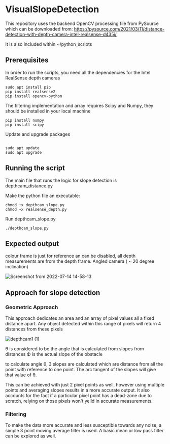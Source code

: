# VisualSlopeDetection

This repository uses the backend OpenCV processing file from PySource which can be downloaded from: https://pysource.com/2021/03/11/distance-detection-with-depth-camera-intel-realsense-d435i/

It is also included within ~/python_scripts

## Prerequisites

In order to run the scripts, you need all the dependencies for the Intel RealSense depth cameras

```
sudo apt install pip
pip install realsense2
pip install opencv-python
```

The filtering implementation and array requires Scipy and Numpy, they should be installed in your local machine 

```
pip install numpy
pip install scipy

```

Update and upgrade packages

```

sudo apt update
sudo apt upgrade
```

## Running the script

The main file that runs the logic for slope detection is depthcam_distance.py

Make the python file an executable:

```
chmod +x depthcam_slope.py
chmod +x realsense_depth.py
```
Run depthcam_slope.py

```
./depthcam_slope.py
```

## Expected output
colour frame is just for reference an can be disabled, all depth measurements are from the depth frame.
Angled camera ( ~ 20 degree inclination)

![Screenshot from 2022-07-14 14-58-13](https://user-images.githubusercontent.com/58850654/179061995-10b485b3-ebe7-4ae1-951f-8362853066aa.png)



## Approach for slope detection

### Geometric Approach

This approach dedicates an area and an array of pixel values all a fixed distance apart. Any object detected within this range of pixels will return 4 distances from these pixels

![depthcam1 (1)](https://user-images.githubusercontent.com/58850654/179021620-496e70e2-c66d-405c-b454-0a21960259be.png)

θ is considered to be the angle that is calculated from slopes from distances 
Φ is the actual slope of the obstacle

to calculate angle θ, 3 slopes are calculated which are distance from all the point with reference to one point. The arc tangent of the slopes will give that value of θ.

This can be achieved with just 2 pixel points as well, however using multiple points and averaging slopes results in a more accurate output. It also accounts for the fact if a particular pixel point has a dead-zone due to scratch, relying on those pixels won't yeild in accurate measurements.


### Filtering

To make the data more accurate and less susceptible towards any noise, a simple 3 point moving average filter is used. A basic mean or low pass filter can be explored as well.




